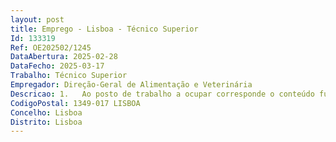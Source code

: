 ```yaml
--- 
layout: post
title: Emprego - Lisboa - Técnico Superior
Id: 133319
Ref: OE202502/1245
DataAbertura: 2025-02-28
DataFecho: 2025-03-17
Trabalho: Técnico Superior
Empregador: Direção-Geral de Alimentação e Veterinária
Descricao: 1.	Ao posto de trabalho a ocupar corresponde o conteúdo funcional no anexo referido no n.º 2 do artigo 88º da LTFP, na carreira e categoria de Técnico Superior, com as especificidades das áreas de atuação enunciadas na descrição do procedimento no ponto 6 do presente aviso, designadamente  Proceder à realização das análises e ensaios de Sementes, necessários à determinação e verificação dos parâmetros de qualidade das sementes, nomeadamente no âmbito do processo de certificação, com emissão dos respetivos certificados e de boletins da ISTA (Associação Internacional de Ensaio de Sementes), e do controlo de qualidade de lotes em comércio  melhorar a qualificação dos técnicos e promover a atualização de conhecimentos na área dos sistemas de certificação. Organizar e coordenar as ações de formação e divulgação nas áreas da amostragem de sementes, inspeção de campo, ensaios e análises de sementes.
CodigoPostal: 1349-017 LISBOA
Concelho: Lisboa
Distrito: Lisboa
--- 
```

